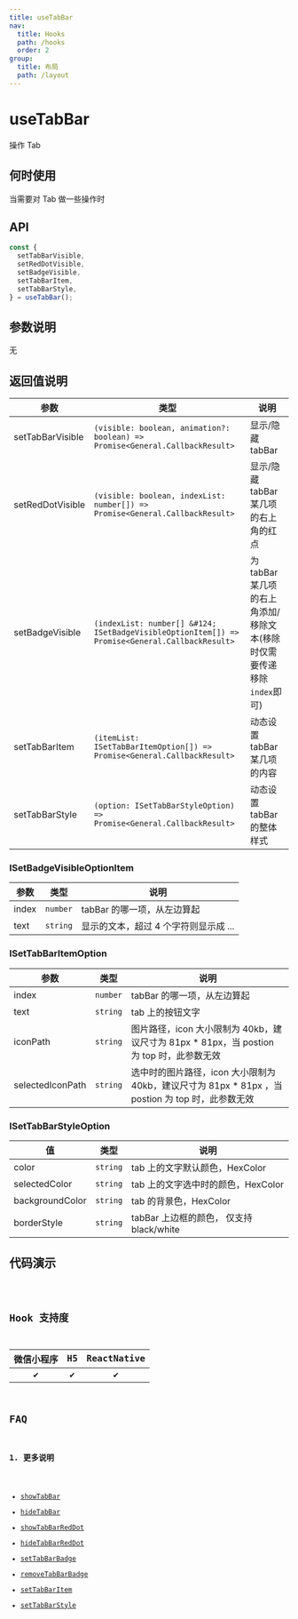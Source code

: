 ```yaml
---
title: useTabBar
nav:
  title: Hooks
  path: /hooks
  order: 2
group:
  title: 布局
  path: /layout
---
```


# useTabBar

操作 Tab

## 何时使用

当需要对 Tab 做一些操作时

## API

```jsx | pure
const {
  setTabBarVisible,
  setRedDotVisible,
  setBadgeVisible,
  setTabBarItem,
  setTabBarStyle,
} = useTabBar();
```

## 参数说明

无

## 返回值说明

| 参数             | 类型                                                                                           | 说明                                                                   |
| ---------------- | ---------------------------------------------------------------------------------------------- | ---------------------------------------------------------------------- |
| setTabBarVisible | `(visible: boolean, animation?: boolean) => Promise<General.CallbackResult>`                   | 显示/隐藏 tabBar                                                       |
| setRedDotVisible | `(visible: boolean, indexList: number[]) => Promise<General.CallbackResult>`                   | 显示/隐藏 tabBar 某几项的右上角的红点                                  |
| setBadgeVisible  | `(indexList: number[] &#124; ISetBadgeVisibleOptionItem[]) => Promise<General.CallbackResult>` | 为 tabBar 某几项的右上角添加/移除文本(移除时仅需要传递移除`index`即可) |
| setTabBarItem    | `(itemList: ISetTabBarItemOption[]) => Promise<General.CallbackResult>`                        | 动态设置 tabBar 某几项的内容                                           |
| setTabBarStyle   | `(option: ISetTabBarStyleOption) => Promise<General.CallbackResult>`                           | 动态设置 tabBar 的整体样式                                             |

### ISetBadgeVisibleOptionItem

| 参数  | 类型     | 说明                                  |
| ----- | -------- | ------------------------------------- |
| index | `number` | tabBar 的哪一项，从左边算起           |
| text  | `string` | 显示的文本，超过 4 个字符则显示成 ... |

### ISetTabBarItemOption

| 参数             | 类型     | 说明                                                                                               |
| ---------------- | -------- | -------------------------------------------------------------------------------------------------- |
| index            | `number` | tabBar 的哪一项，从左边算起                                                                        |
| text             | `string` | tab 上的按钮文字                                                                                   |
| iconPath         | `string` | 图片路径，icon 大小限制为 40kb，建议尺寸为 81px \* 81px，当 postion 为 top 时，此参数无效          |
| selectedIconPath | `string` | 选中时的图片路径，icon 大小限制为 40kb，建议尺寸为 81px \* 81px ，当 postion 为 top 时，此参数无效 |

### ISetTabBarStyleOption

| 值              | 类型     | 说明                                     |
| --------------- | -------- | ---------------------------------------- |
| color           | `string` | tab 上的文字默认颜色，HexColor           |
| selectedColor   | `string` | tab 上的文字选中时的颜色，HexColor       |
| backgroundColor | `string` | tab 的背景色，HexColor                   |
| borderStyle     | `string` | tabBar 上边框的颜色， 仅支持 black/white |

## 代码演示

<code src="@pages/useTabBar" />

## Hook 支持度

| 微信小程序 | H5  | ReactNative |
| :--------: | :-: | :---------: |
|     ✔️     | ✔️  |     ✔️      |

## FAQ

### 1. 更多说明

- [showTabBar](https://developers.weixin.qq.com/miniprogram/dev/api/ui/tab-bar/wx.showTabBar.html)
- [hideTabBar](https://developers.weixin.qq.com/miniprogram/dev/api/ui/tab-bar/wx.hideTabBar.html)
- [showTabBarRedDot](https://developers.weixin.qq.com/miniprogram/dev/api/ui/tab-bar/wx.showTabBarRedDot.html)
- [hideTabBarRedDot](https://developers.weixin.qq.com/miniprogram/dev/api/ui/tab-bar/wx.hideTabBarRedDot.html)
- [setTabBarBadge](https://developers.weixin.qq.com/miniprogram/dev/api/ui/tab-bar/wx.setTabBarBadge.html)
- [removeTabBarBadge](https://developers.weixin.qq.com/miniprogram/dev/api/ui/tab-bar/wx.removeTabBarBadge.html)
- [setTabBarItem](https://developers.weixin.qq.com/miniprogram/dev/api/ui/tab-bar/wx.setTabBarItem.html)
- [setTabBarStyle](https://developers.weixin.qq.com/miniprogram/dev/api/ui/tab-bar/wx.setTabBarStyle.html)
